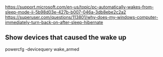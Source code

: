 https://support.microsoft.com/en-us/topic/pc-automatically-wakes-from-sleep-mode-ii-5b98d03e-427b-b007-046a-3db8ebe2c2a2
https://superuser.com/questions/113801/why-does-my-windows-computer-immediately-turn-back-on-after-sleep-hibernate

## Show devices that caused the wake up
powercfg -devicequery wake_armed